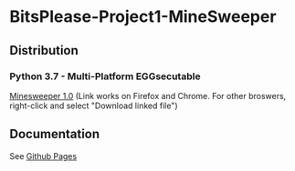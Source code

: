 # BitsPlease-Project1-MineSweeper
## Distribution
### Python 3.7 - Multi-Platform EGGsecutable
<a href="dist/Minesweeper-1.0-py3.7.egg" download>Minesweeper 1.0</a> (Link works on Firefox and Chrome. For other broswers, right-click and select "Download linked file")

## Documentation
See [Github Pages](https://zatkins-school.github.io/BitsPlease-Project1-MineSweeper/)
